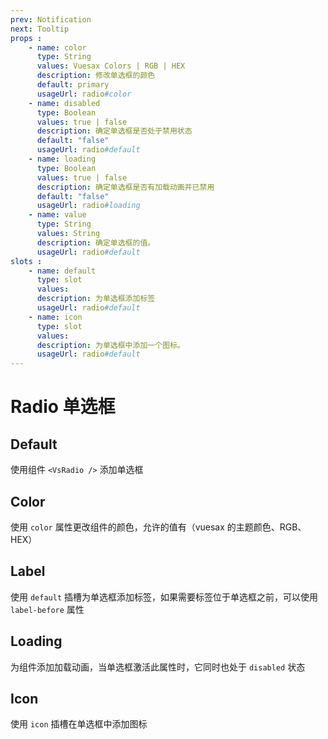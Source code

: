 ```yaml
---
prev: Notification
next: Tooltip
props : 
    - name: color
      type: String
      values: Vuesax Colors | RGB | HEX
      description: 修改单选框的颜色
      default: primary
      usageUrl: radio#color
    - name: disabled
      type: Boolean
      values: true | false
      description: 确定单选框是否处于禁用状态
      default: "false"
      usageUrl: radio#default
    - name: loading
      type: Boolean
      values: true | false
      description: 确定单选框是否有加载动画并已禁用
      default: "false"
      usageUrl: radio#loading
    - name: value
      type: String
      values: String
      description: 确定单选框的值。
      usageUrl: radio#default
slots : 
    - name: default
      type: slot
      values:
      description: 为单选框添加标签
      usageUrl: radio#default
    - name: icon
      type: slot
      values:
      description: 为单选框中添加一个图标。
      usageUrl: radio#default
---
```


# Radio 单选框

<card>

## Default

使用组件 `<VsRadio />` 添加单选框

</card>

<card subtitle="Color">

## Color

使用 `color` 属性更改组件的颜色，允许的值有（vuesax 的主题颜色、RGB、HEX）

</card>

<card subtitle="Label">

## Label

使用 `default` 插槽为单选框添加标签，如果需要标签位于单选框之前，可以使用 `label-before` 属性

</card>

<card subtitle="Loading">

## Loading

为组件添加加载动画，当单选框激活此属性时，它同时也处于 `disabled` 状态

</card>

<card subtitle="Icon">

## Icon

使用 `icon` 插槽在单选框中添加图标

</card>

<script setup>
import Api from "../../../../theme/global-components/template/API.tsx"
</script>

<Api/>
